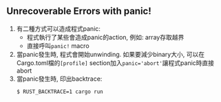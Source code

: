 ## Unrecoverable Errors with panic!
1. 有二種方式可以造成程式panic:
	- 程式執行了某些會造成panic的action, 例如: array存取越界
	- 直接呼叫`panic!` macro
2. 當panic發生時, 程式會開始unwinding. 如果要減少binary大小, 可以在Cargo.toml檔的`[profile]`
section加入`panic='abort'`讓程式panic時直接abort
3. 當panic發生時, 印出backtrace:
	```bash
	$ RUST_BACKTRACE=1 cargo run
	```
